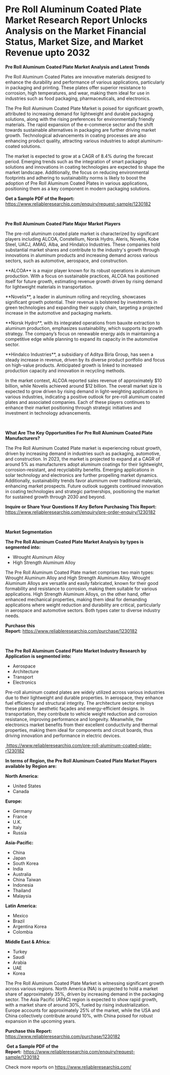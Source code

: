 <p><h1>Pre Roll Aluminum Coated Plate Market Research Report Unlocks Analysis on the Market Financial Status, Market Size, and Market Revenue upto 2032</h1></p><p><strong>Pre Roll Aluminum Coated Plate Market Analysis and Latest Trends</strong></p>
<p><p>Pre Roll Aluminum Coated Plates are innovative materials designed to enhance the durability and performance of various applications, particularly in packaging and printing. These plates offer superior resistance to corrosion, high temperatures, and wear, making them ideal for use in industries such as food packaging, pharmaceuticals, and electronics.</p><p>The Pre Roll Aluminum Coated Plate Market is poised for significant growth, attributed to increasing demand for lightweight and durable packaging solutions, along with the rising preferences for environmentally friendly materials. The rapid expansion of the e-commerce sector and the shift towards sustainable alternatives in packaging are further driving market growth. Technological advancements in coating processes are also enhancing product quality, attracting various industries to adopt aluminum-coated solutions.</p><p>The market is expected to grow at a CAGR of 8.4% during the forecast period. Emerging trends such as the integration of smart packaging solutions and innovations in coating technologies are expected to shape the market landscape. Additionally, the focus on reducing environmental footprints and adhering to sustainability norms is likely to boost the adoption of Pre Roll Aluminum Coated Plates in various applications, positioning them as a key component in modern packaging solutions.</p></p>
<p><strong>Get a Sample PDF of the Report:&nbsp;</strong> <a href="https://www.reliableresearchiq.com/enquiry/request-sample/1230182?utm_campaign=2282&utm_medium=2&utm_source=Github&utm_content=ia&utm_term=03042025&utm_id=pre-roll-aluminum-coated-plate">https://www.reliableresearchiq.com/enquiry/request-sample/1230182</a></p>
<p>&nbsp;</p>
<p><strong>Pre Roll Aluminum Coated Plate Major Market Players</strong></p>
<p><p>The pre-roll aluminum coated plate market is characterized by significant players including ALCOA, Constellium, Norsk Hydro, Aleris, Novelis, Kobe Steel, UACJ, AMAG, Alba, and Hindalco Industries. These companies hold substantial market shares and contribute to the industry's growth through innovations in aluminum products and increasing demand across various sectors, such as automotive, aerospace, and construction.</p><p>**ALCOA** is a major player known for its robust operations in aluminum production. With a focus on sustainable practices, ALCOA has positioned itself for future growth, estimating revenue growth driven by rising demand for lightweight materials in transportation.</p><p>**Novelis**, a leader in aluminum rolling and recycling, showcases significant growth potential. Their revenue is bolstered by investments in green technologies and expanding their supply chain, targeting a projected increase in the automotive and packaging markets.</p><p>**Norsk Hydro**, with its integrated operations from bauxite extraction to aluminum production, emphasizes sustainability, which supports its growth strategy. The company’s focus on renewable energy aids in maintaining a competitive edge while planning to expand its capacity in the automotive sector.</p><p>**Hindalco Industries**, a subsidiary of Aditya Birla Group, has seen a steady increase in revenue, driven by its diverse product portfolio and focus on high-value products. Anticipated growth is linked to increased production capacity and innovation in recycling methods.</p><p>In the market context, ALCOA reported sales revenue of approximately $10 billion, while Novelis achieved around $12 billion. The overall market size is expected to grow driven by rising demand in light-weighting applications in various industries, indicating a positive outlook for pre-roll aluminum coated plates and associated companies. Each of these players continues to enhance their market positioning through strategic initiatives and investment in technology advancements.</p></p>
<p>&nbsp;</p>
<p><strong>What Are The Key Opportunities For Pre Roll Aluminum Coated Plate Manufacturers?</strong></p>
<p><p>The Pre Roll Aluminum Coated Plate market is experiencing robust growth, driven by increasing demand in industries such as packaging, automotive, and construction. In 2023, the market is projected to expand at a CAGR of around 5% as manufacturers adopt aluminum coatings for their lightweight, corrosion-resistant, and recyclability benefits. Emerging applications in solar technology and electronics are further propelling market dynamics. Additionally, sustainability trends favor aluminum over traditional materials, enhancing market prospects. Future outlook suggests continued innovation in coating technologies and strategic partnerships, positioning the market for sustained growth through 2030 and beyond.</p></p>
<p><strong>Inquire or Share Your Questions If Any Before Purchasing This Report:</strong> <a href="https://www.reliableresearchiq.com/enquiry/pre-order-enquiry/1230182?utm_campaign=2282&utm_medium=2&utm_source=Github&utm_content=ia&utm_term=03042025&utm_id=pre-roll-aluminum-coated-plate">https://www.reliableresearchiq.com/enquiry/pre-order-enquiry/1230182</a></p>
<p>&nbsp;</p>
<p><strong>Market Segmentation</strong></p>
<p><strong>The Pre Roll Aluminum Coated Plate Market Analysis by types is segmented into:</strong></p>
<p><ul><li>Wrought Aluminum Alloy</li><li>High Strength Aluminum Alloy</li></ul></p>
<p><p>The Pre Roll Aluminum Coated Plate market comprises two main types: Wrought Aluminum Alloy and High Strength Aluminum Alloy. Wrought Aluminum Alloys are versatile and easily fabricated, known for their good formability and resistance to corrosion, making them suitable for various applications. High Strength Aluminum Alloys, on the other hand, offer enhanced mechanical properties, making them ideal for demanding applications where weight reduction and durability are critical, particularly in aerospace and automotive sectors. Both types cater to diverse industry needs.</p></p>
<p><strong>Purchase this Report:&nbsp;</strong><a href="https://www.reliableresearchiq.com/purchase/1230182?utm_campaign=2282&utm_medium=2&utm_source=Github&utm_content=ia&utm_term=03042025&utm_id=pre-roll-aluminum-coated-plate">https://www.reliableresearchiq.com/purchase/1230182</a></p>
<p>&nbsp;</p>
<p><strong>The Pre Roll Aluminum Coated Plate Market Industry Research by Application is segmented into:</strong></p>
<p><ul><li>Aerospace</li><li>Architecture</li><li>Transport</li><li>Electronics</li></ul></p>
<p><p>Pre-roll aluminum coated plates are widely utilized across various industries due to their lightweight and durable properties. In aerospace, they enhance fuel efficiency and structural integrity. The architecture sector employs these plates for aesthetic façades and energy-efficient designs. In transportation, they contribute to vehicle weight reduction and corrosion resistance, improving performance and longevity. Meanwhile, the electronics market benefits from their excellent conductivity and thermal properties, making them ideal for components and circuit boards, thus driving innovation and performance in electric devices.</p></p>
<p><a href="https://www.reliableresearchiq.com/pre-roll-aluminum-coated-plate-r1230182?utm_campaign=2282&utm_medium=2&utm_source=Github&utm_content=ia&utm_term=03042025&utm_id=pre-roll-aluminum-coated-plate">&nbsp;https://www.reliableresearchiq.com/pre-roll-aluminum-coated-plate-r1230182</a></p>
<p><strong>In terms of Region, the Pre Roll Aluminum Coated Plate Market Players available by Region are:</strong></p>
<p>
    <p> <strong> North America: </strong>
        <ul>
            <li>United States</li>
            <li>Canada</li>
        </ul>
        </p> 
    <p> <strong> Europe: </strong>
        <ul>
            <li>Germany</li>
            <li>France</li>
            <li>U.K.</li>
            <li>Italy</li>
            <li>Russia</li>
        </ul>
        </p> 
    <p> <strong> Asia-Pacific: </strong>
        <ul>
            <li>China</li>
            <li>Japan</li>
            <li>South Korea</li>
            <li>India</li>
            <li>Australia</li>
            <li>China Taiwan</li>
            <li>Indonesia</li>
            <li>Thailand</li>
            <li>Malaysia</li>
        </ul>
        </p> 
    <p> <strong> Latin America: </strong>
        <ul>
            <li>Mexico</li>
            <li>Brazil</li>
            <li>Argentina Korea</li>
            <li>Colombia</li>
        </ul>
        </p> 
    <p> <strong> Middle East & Africa: </strong>
        <ul>
            <li>Turkey</li>
            <li>Saudi</li>
            <li>Arabia</li>
            <li>UAE</li>
            <li>Korea</li>
        </ul>
    </p>
    </p>
<p><p>The Pre Roll Aluminum Coated Plate Market is witnessing significant growth across various regions. North America (NA) is projected to hold a market share of approximately 35%, driven by increasing demand in the packaging sector. The Asia Pacific (APAC) region is expected to show rapid growth, with a market share of around 30%, fueled by rising industrialization. Europe accounts for approximately 25% of the market, while the USA and China collectively contribute around 10%, with China poised for robust expansion in the upcoming years.</p></p>
<p><strong>Purchase this Report: </strong><a href="https://www.reliableresearchiq.com/purchase/1230182?utm_campaign=2282&utm_medium=2&utm_source=Github&utm_content=ia&utm_term=03042025&utm_id=pre-roll-aluminum-coated-plate">https://www.reliableresearchiq.com/purchase/1230182</a></p>
<p>&nbsp;<strong>Get a Sample PDF of the Report:&nbsp;&nbsp;</strong><a href="https://www.reliableresearchiq.com/enquiry/request-sample/1230182?utm_campaign=2282&utm_medium=2&utm_source=Github&utm_content=ia&utm_term=03042025&utm_id=pre-roll-aluminum-coated-plate">https://www.reliableresearchiq.com/enquiry/request-sample/1230182</a></p>
<p><strong></strong></p>
<p>Check more reports on <a href="https://www.reliableresearchiq.com/?utm_campaign=2282&utm_medium=2&utm_source=Github&utm_content=ia&utm_term=03042025&utm_id=pre-roll-aluminum-coated-plate">https://www.reliableresearchiq.com/</a></p>